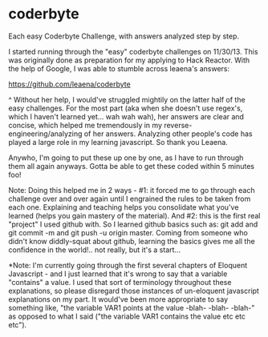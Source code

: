 coderbyte
=========

Each easy Coderbyte Challenge, with answers analyzed step by step. 

I started running through the "easy" coderbyte challenges on 11/30/13. This was originally done as preparation for my applying to Hack Reactor. With the help of Google, I was able to stumble across leaena's answers:

https://github.com/leaena/coderbyte

^ Without her help, I would've struggled mightily on the latter half of the easy challenges. For the most part (aka when she doesn't use regex's, which I haven't learned yet... wah wah wah), her answers are clear and concise, which helped me tremendously in my reverse-engineering/analyzing of her answers. Analyzing other people's code has played a large role in my learning javascript. So thank you Leaena.

Anywho, I'm going to put these up one by one, as I have to run through them all again anyways. Gotta be able to get these coded within 5 minutes foo!

Note: Doing this helped me in 2 ways - #1: it forced me to go through each challenge over and over again until I engrained the rules to be taken from each one. Explaining and teaching helps you consolidate what you've learned (helps you gain mastery of the material). And #2: this is the first real "project" I used github with. So I learned github basics such as: git add and git commit -m and git push -u origin master. Coming from someone who didn't know diddly-squat about github, learning the basics gives me all the confidence in the world!.. not really, but it's a start...

*Note: I'm currently going through the first several chapters of Eloquent Javascript - and I just learned that it's wrong to say that a variable "contains" a value. I used that sort of terminology throughout these explanations, so please disregard those instances of un-eloquent javascript explanations on my part. It would've been more appropriate to say something like, "the variable VAR1 points at the value -blah- -blah- -blah-" as opposed to what I said ("the variable VAR1 contains the value etc etc etc").
